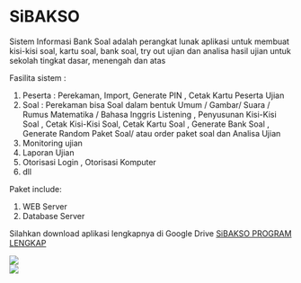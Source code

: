 # SiBAKSO
Sistem Informasi Bank Soal adalah perangkat lunak aplikasi untuk membuat kisi-kisi soal, kartu soal, bank soal, try out ujian dan analisa hasil ujian untuk sekolah tingkat dasar, menengah dan atas

Fasilita sistem :
1. Peserta : Perekaman, Import, Generate PIN , Cetak Kartu Peserta Ujian
2. Soal : Perekaman bisa Soal dalam bentuk Umum / Gambar/ Suara / Rumus Matematika / Bahasa Inggris Listening , Penyusunan Kisi-Kisi Soal , Cetak Kisi-Kisi Soal,  Cetak Kartu Soal , Generate Bank Soal ,
   Generate Random Paket Soal/ atau order paket soal dan Analisa Ujian
3. Monitoring ujian
4. Laporan Ujian
5. Otorisasi Login , Otorisasi Komputer
6. dll

Paket include:
1. WEB Server 
2. Database Server

Silahkan download aplikasi lengkapnya di Google Drive <a href="https://drive.google.com/file/d/1HkZCcyDfRMa9mFg3k4H9Z7lYBQfzr4du/view?usp=sharing">SiBAKSO PROGRAM LENGKAP</a>

<img src="https://github.com/papamas/SiBAKSO/blob/master/ScreenShoot/15-05-2018%2010-09-45.jpg" /><br>
<img src="https://github.com/papamas/SiBAKSO/blob/master/ScreenShoot/15-05-2018%2014-27-58.jpg"/>



